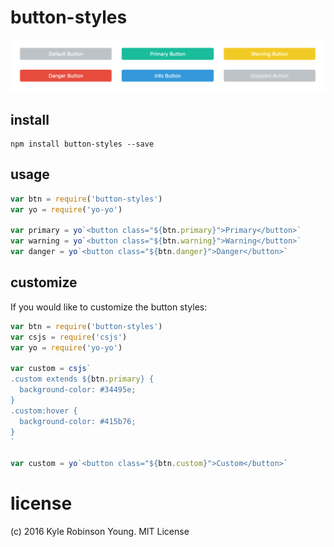 # button-styles

![example](https://raw.githubusercontent.com/shama/button-styles/master/example.png)

## install

```shell
npm install button-styles --save
```

## usage

```js
var btn = require('button-styles')
var yo = require('yo-yo')

var primary = yo`<button class="${btn.primary}">Primary</button>`
var warning = yo`<button class="${btn.warning}">Warning</button>`
var danger = yo`<button class="${btn.danger}">Danger</button>`
```

## customize

If you would like to customize the button styles:

```js
var btn = require('button-styles')
var csjs = require('csjs')
var yo = require('yo-yo')

var custom = csjs`
.custom extends ${btn.primary} {
  background-color: #34495e;
}
.custom:hover {
  background-color: #415b76;
}
`

var custom = yo`<button class="${btn.custom}">Custom</button>`
```

# license
(c) 2016 Kyle Robinson Young. MIT License
